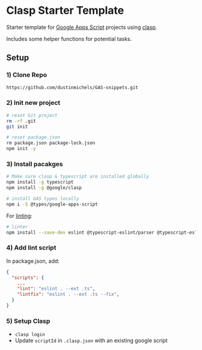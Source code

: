 # Clasp Starter Template

Starter template for [Google Apps Script](https://developers.google.com/apps-script/) projects using [clasp](https://github.com/google/clasp).

Includes some helper functions for potential tasks.

## Setup

### 1) Clone Repo

```sh
https://github.com/dustinmichels/GAS-snippets.git
```

### 2) Init new project

```sh
# reset Git project
rm -rf .git
git init

# reset package.json
rm package.json package-lock.json
npm init -y
```

### 3) Install pacakges

```sh
# Make sure clasp & typescript are installed globally
npm install -g typescript
npm install -g @google/clasp

# install GAS types locally
npm i -S @types/google-apps-script
```

For [linting](https://khalilstemmler.com/blogs/typescript/eslint-for-typescript/):

```sh
# linter
npm install --save-dev eslint @typescript-eslint/parser @typescript-eslint/eslint-plugin eslint-plugin-tsdoc
```

### 4) Add lint script

In package.json, add:

```json
{
  "scripts": {
    ...
    "lint": "eslint . --ext .ts",
    "lintfix": "eslint . --ext .ts --fix",
  }
}
```

### 5) Setup Clasp

- `clasp login`
- Update `scriptId` in `.clasp.json` with an existing google script
